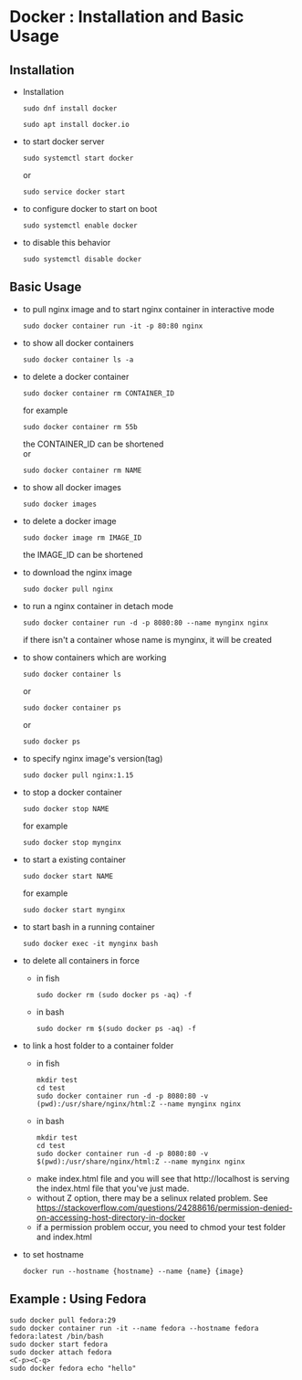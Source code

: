 # Docker : Installation and Basic Usage

## Installation

- Installation
    ~~~
    sudo dnf install docker
    ~~~

    ~~~
    sudo apt install docker.io
    ~~~

- to start docker server
    ~~~
    sudo systemctl start docker
    ~~~
    or
    ~~~
    sudo service docker start
    ~~~

- to configure docker to start on boot
    ~~~
    sudo systemctl enable docker
    ~~~

- to disable this behavior
    ~~~
    sudo systemctl disable docker
    ~~~

## Basic Usage

- to pull nginx image and to start nginx container in interactive mode
    ~~~
    sudo docker container run -it -p 80:80 nginx
    ~~~

- to show all docker containers
    ~~~
    sudo docker container ls -a
    ~~~

- to delete a docker container
    ~~~
    sudo docker container rm CONTAINER_ID
    ~~~
    for example
    ~~~
    sudo docker container rm 55b
    ~~~
    the CONTAINER_ID can be shortened<BR>
    or
    ~~~
    sudo docker container rm NAME
    ~~~

- to show all docker images
    ~~~
    sudo docker images
    ~~~

- to delete a docker image
    ~~~
    sudo docker image rm IMAGE_ID
    ~~~
    the IMAGE_ID can be shortened<BR>


- to download the nginx image
    ~~~
    sudo docker pull nginx
    ~~~

- to run a nginx container in detach mode
    ~~~
    sudo docker container run -d -p 8080:80 --name mynginx nginx 
    ~~~
    if there isn't a container whose name is mynginx, it will be created

- to show containers which are working
    ~~~
    sudo docker container ls
    ~~~
    or
    ~~~
    sudo docker container ps
    ~~~
    or
    ~~~
    sudo docker ps
    ~~~

- to specify nginx image's version(tag)
    ~~~
    sudo docker pull nginx:1.15
    ~~~

- to stop a docker container
    ~~~
    sudo docker stop NAME
    ~~~
    for example
    ~~~
    sudo docker stop mynginx
    ~~~

- to start a existing container
    ~~~
    sudo docker start NAME
    ~~~
    for example
    ~~~
    sudo docker start mynginx
    ~~~

- to start bash in a running container
    ~~~
    sudo docker exec -it mynginx bash
    ~~~

- to delete all containers in force
    * in fish
        ~~~
        sudo docker rm (sudo docker ps -aq) -f
        ~~~
    * in bash
        ~~~
        sudo docker rm $(sudo docker ps -aq) -f
        ~~~

- to link a host folder to a container folder
    * in fish
        ~~~
        mkdir test
        cd test
        sudo docker container run -d -p 8080:80 -v (pwd):/usr/share/nginx/html:Z --name mynginx nginx
        ~~~
    * in bash
        ~~~
        mkdir test
        cd test
        sudo docker container run -d -p 8080:80 -v $(pwd):/usr/share/nginx/html:Z --name mynginx nginx
        ~~~
    * make index.html file and you will see that http://localhost is serving the index.html file that you've just made.
    * without Z option, there may be a selinux related problem. See https://stackoverflow.com/questions/24288616/permission-denied-on-accessing-host-directory-in-docker
    * if a permission problem occur, you need to chmod your test folder and index.html

- to set hostname
    ~~~
    docker run --hostname {hostname} --name {name} {image}
    ~~~

## Example : Using Fedora

~~~
sudo docker pull fedora:29
sudo docker container run -it --name fedora --hostname fedora fedora:latest /bin/bash
sudo docker start fedora
sudo docker attach fedora
<C-p><C-q>
sudo docker fedora echo "hello"
~~~
